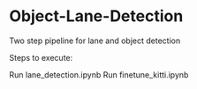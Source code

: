 # Object-Lane-Detection
Two step pipeline for lane and object detection

Steps to execute:

Run lane_detection.ipynb
Run finetune_kitti.ipynb

